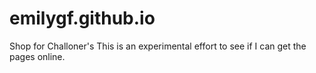 # emilygf.github.io
Shop for Challoner's
This is an experimental effort to see if I can get the pages online.
